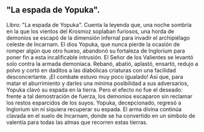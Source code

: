 ## "La espada de Yopuka".
Libro: "La espada de Yopuka".
Cuenta la leyenda que, una noche sombría en la que los vientos del Krosmoz soplaban furiosos, una horda de demonios se escapó de la dimensión infernal para invadir el archipiélago celeste de Incarnam. El dios Yopuka, que nunca pierde la ocasión de romper algún que otro hueso, abandonó su fortaleza de Inglorium para poner fin a esta incalificable intrusión.
El Señor de los Valientes se levantó solo contra la armada demoniaca. Rebanó, abatió, aplastó, ensartó, redujo a polvo y cortó en daditos a las diabólicas criaturas con una facilidad desconcertante. ¡El combate estuvo muy poco igualado! Así que, para matar el aburrimiento y darles una mínima posibilidad a sus adversarios, Yopuka clavó su espada en la tierra. Pero el efecto no fue el deseado: frente a tal demostración de fuerza, los demonios escaparon sin reclamar los restos esparcidos de los suyos.
Yopuka, decepcionado, regresó a Inglorium sin ni siquiera recuperar su espada. El arma divina continúa clavada en el suelo de Incarnam, donde se ha convertido en un símbolo de valentía para todas las almas que recorren estas tierras.